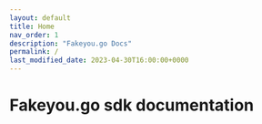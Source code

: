 ```yaml
---
layout: default
title: Home
nav_order: 1
description: "Fakeyou.go Docs"
permalink: /
last_modified_date: 2023-04-30T16:00:00+0000
---
```


# Fakeyou.go sdk documentation